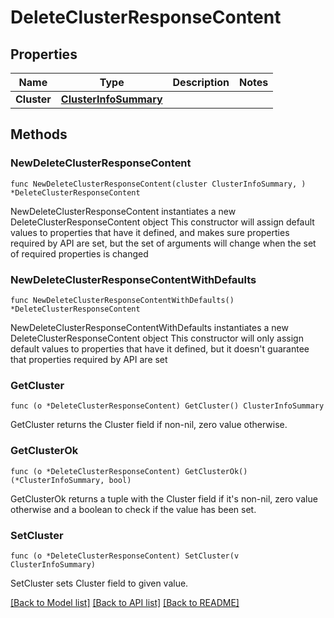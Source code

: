 # DeleteClusterResponseContent

## Properties

Name | Type | Description | Notes
------------ | ------------- | ------------- | -------------
**Cluster** | [**ClusterInfoSummary**](ClusterInfoSummary.md) |  | 

## Methods

### NewDeleteClusterResponseContent

`func NewDeleteClusterResponseContent(cluster ClusterInfoSummary, ) *DeleteClusterResponseContent`

NewDeleteClusterResponseContent instantiates a new DeleteClusterResponseContent object
This constructor will assign default values to properties that have it defined,
and makes sure properties required by API are set, but the set of arguments
will change when the set of required properties is changed

### NewDeleteClusterResponseContentWithDefaults

`func NewDeleteClusterResponseContentWithDefaults() *DeleteClusterResponseContent`

NewDeleteClusterResponseContentWithDefaults instantiates a new DeleteClusterResponseContent object
This constructor will only assign default values to properties that have it defined,
but it doesn't guarantee that properties required by API are set

### GetCluster

`func (o *DeleteClusterResponseContent) GetCluster() ClusterInfoSummary`

GetCluster returns the Cluster field if non-nil, zero value otherwise.

### GetClusterOk

`func (o *DeleteClusterResponseContent) GetClusterOk() (*ClusterInfoSummary, bool)`

GetClusterOk returns a tuple with the Cluster field if it's non-nil, zero value otherwise
and a boolean to check if the value has been set.

### SetCluster

`func (o *DeleteClusterResponseContent) SetCluster(v ClusterInfoSummary)`

SetCluster sets Cluster field to given value.



[[Back to Model list]](../README.md#documentation-for-models) [[Back to API list]](../README.md#documentation-for-api-endpoints) [[Back to README]](../README.md)


